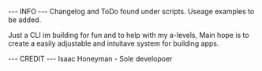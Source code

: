--- INFO ---
Changelog and ToDo found under scripts.
Useage examples to be added.

Just a CLI im building for fun and to help with my a-levels, Main hope is to create a easily adjustable and intuitave system for building apps.

--- CREDIT ---
Isaac Honeyman - Sole developoer
